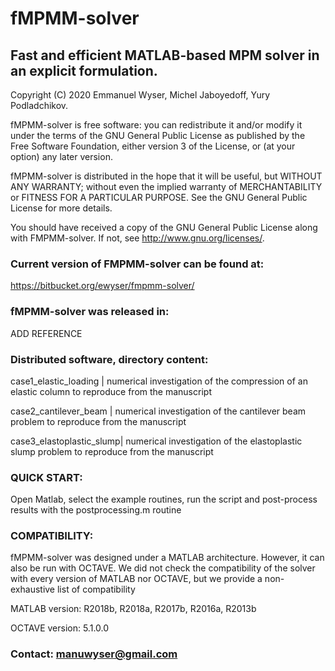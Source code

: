 # fMPMM-solver

## Fast and efficient MATLAB-based MPM solver in an explicit formulation.

Copyright (C) 2020  Emmanuel Wyser, Michel Jaboyedoff, Yury Podladchikov.

fMPMM-solver is free software: you can redistribute it and/or modify
it under the terms of the GNU General Public License as published by
the Free Software Foundation, either version 3 of the License, or
(at your option) any later version.

fMPMM-solver is distributed in the hope that it will be useful,
but WITHOUT ANY WARRANTY; without even the implied warranty of
MERCHANTABILITY or FITNESS FOR A PARTICULAR PURPOSE.  See the
GNU General Public License for more details.

You should have received a copy of the GNU General Public License
along with FMPMM-solver.  If not, see <http://www.gnu.org/licenses/>.

### Current version of FMPMM-solver can be found at:

https://bitbucket.org/ewyser/fmpmm-solver/

### fMPMM-solver was released in:

ADD REFERENCE

### Distributed software, directory content:

case1_elastic_loading | numerical investigation of the compression of an elastic column to reproduce from the manuscript

case2_cantilever_beam | numerical investigation of the cantilever beam problem to reproduce from the manuscript

case3_elastoplastic_slump| numerical investigation of the elastoplastic slump problem to reproduce from the manuscript

### QUICK START:

Open Matlab, select the example routines, run the script and post-process results with the postprocessing.m routine

### COMPATIBILITY:

fMPMM-solver was designed under a MATLAB architecture. However, it can also be run with OCTAVE. We did not check the compatibility of the solver with every version of MATLAB nor OCTAVE, but we provide a non-exhaustive list of compatibility

MATLAB version: R2018b, R2018a, R2017b, R2016a, R2013b

OCTAVE version: 5.1.0.0

### Contact: manuwyser@gmail.com

